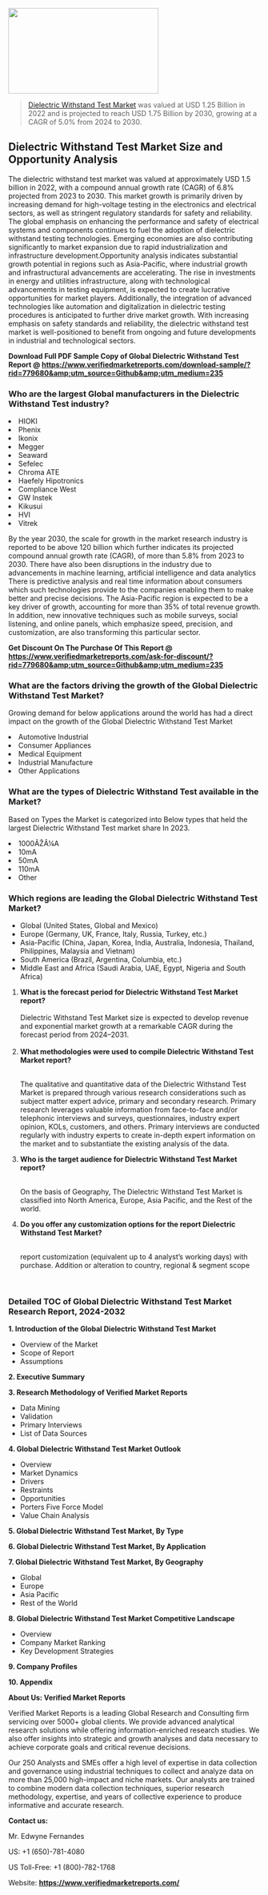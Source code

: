 <img src="https://ffe5etoiles.com/wp-content/uploads/2024/12/MST1-300x171.png" alt="" width="300" height="171" class="alignnone size-medium wp-image-20088" /><blockquote><p><p><a href="https://www.verifiedmarketreports.com/download-sample/?rid=779680&utm_source=Github&utm_medium=235" target="_blank">Dielectric Withstand Test Market</a> was valued at USD 1.25 Billion in 2022 and is projected to reach USD 1.75 Billion by 2030, growing at a CAGR of 5.0% from 2024 to 2030.</p></blockquote><p><h2>Dielectric Withstand Test Market Size and Opportunity Analysis</h2>The dielectric withstand test market was valued at approximately USD 1.5 billion in 2022, with a compound annual growth rate (CAGR) of 6.8% projected from 2023 to 2030. This market growth is primarily driven by increasing demand for high-voltage testing in the electronics and electrical sectors, as well as stringent regulatory standards for safety and reliability. The global emphasis on enhancing the performance and safety of electrical systems and components continues to fuel the adoption of dielectric withstand testing technologies. Emerging economies are also contributing significantly to market expansion due to rapid industrialization and infrastructure development.Opportunity analysis indicates substantial growth potential in regions such as Asia-Pacific, where industrial growth and infrastructural advancements are accelerating. The rise in investments in energy and utilities infrastructure, along with technological advancements in testing equipment, is expected to create lucrative opportunities for market players. Additionally, the integration of advanced technologies like automation and digitalization in dielectric testing procedures is anticipated to further drive market growth. With increasing emphasis on safety standards and reliability, the dielectric withstand test market is well-positioned to benefit from ongoing and future developments in industrial and technological sectors.</p><p class=""><strong>Download Full PDF Sample Copy of Global Dielectric Withstand Test Report @ <a href="https://www.verifiedmarketreports.com/download-sample/?rid=779680&amp;utm_source=Github&amp;utm_medium=235" target="_blank">https://www.verifiedmarketreports.com/download-sample/?rid=779680&amp;utm_source=Github&amp;utm_medium=235</a></strong></p><h3 id="" class="">Who are the largest Global manufacturers in the Dielectric Withstand Test industry?</h3><p><li>HIOKI</li><li> Phenix</li><li> Ikonix</li><li> Megger</li><li> Seaward</li><li> Sefelec</li><li> Chroma ATE</li><li> Haefely Hipotronics</li><li> Compliance West</li><li> GW Instek</li><li> Kikusui</li><li> HVI</li><li> Vitrek</li></p><div class=""><div class="" dir="" data-message-author-role="" data-message-id="" data-message-model-slug=""><div class=""><div class=""><div class=""><div class="" dir="" data-message-author-role="" data-message-id="" data-message-model-slug=""><div class=""><div class=""><p>By the year 2030, the scale for growth in the market research industry is reported to be above 120 billion which further indicates its projected compound annual growth rate (CAGR), of more than 5.8% from 2023 to 2030. There have also been disruptions in the industry due to advancements in machine learning, artificial intelligence and data analytics There is predictive analysis and real time information about consumers which such technologies provide to the companies enabling them to make better and precise decisions. The Asia-Pacific region is expected to be a key driver of growth, accounting for more than 35% of total revenue growth. In addition, new innovative techniques such as mobile surveys, social listening, and online panels, which emphasize speed, precision, and customization, are also transforming this particular sector.</p><p><strong>Get Discount On The Purchase Of This Report @&nbsp; <a href="https://www.verifiedmarketreports.com/ask-for-discount/?rid=779680&amp;utm_source=Github&amp;utm_medium=235" target="_blank">https://www.verifiedmarketreports.com/ask-for-discount/?rid=779680&amp;utm_source=Github&amp;utm_medium=235</a></strong></p></div></div></div></div></div></div></div></div><h3 id="" class="">What are the factors driving the growth of the Global Dielectric Withstand Test Market?</h3><p id="" class="">Growing demand for below applications around the world has had a direct impact on the growth of the Global Dielectric Withstand Test Market</p><p id="" class=""><li>Automotive Industrial</li><li> Consumer Appliances</li><li> Medical Equipment</li><li> Industrial Manufacture</li><li> Other Applications</li></p><h3 id="" class="">What are the types of Dielectric Withstand Test available in the Market?</h3><p id="" class="">Based on Types the Market is categorized into Below types that held the largest Dielectric Withstand Test market share In 2023.</p><p id="" class=""><li>1000ÃŽÂ¼A</li><li> 10mA</li><li> 50mA</li><li> 110mA</li><li> Other</li></p><h3 id="" class="">Which regions are leading the Global Dielectric Withstand Test Market?</h3><ul><li>Global (United States, Global and Mexico)</li><li>Europe (Germany, UK, France, Italy, Russia, Turkey, etc.)</li><li>Asia-Pacific (China, Japan, Korea, India, Australia, Indonesia, Thailand, Philippines, Malaysia and Vietnam)</li><li>South America (Brazil, Argentina, Columbia, etc.)</li><li>Middle East and Africa (Saudi Arabia, UAE, Egypt, Nigeria and South Africa)</li></ul><p><ol><li><strong>What is the forecast period for Dielectric Withstand Test Market report?<br /></strong><br /><span data-sheets-root="1" data-sheets-value="{&quot;1&quot;:2,&quot;2&quot;:&quot;XXXX size is expected to develop revenue and exponential market growth at a remarkable CAGR during the forecast period from 2024&ndash;2030.&quot;}" data-sheets-userformat="{&quot;2&quot;:12674,&quot;4&quot;:{&quot;1&quot;:2,&quot;2&quot;:16776960},&quot;10&quot;:2,&quot;11&quot;:0,&quot;15&quot;:&quot;Arial&quot;,&quot;16&quot;:12}">Dielectric Withstand Test Market size is expected to develop revenue and exponential market growth at a remarkable CAGR during the forecast period from 2024&ndash;2031.</span><br /><br /></li><li><strong>What methodologies were used to compile Dielectric Withstand Test Market report?<br /><br /></strong><p>The qualitative and quantitative data of the&nbsp;Dielectric Withstand Test Market is prepared through various research considerations such as subject matter expert advice, primary and secondary research. Primary research leverages valuable information from face-to-face and/or telephonic interviews and surveys, questionnaires, industry expert opinion, KOLs, customers, and others. Primary interviews are conducted regularly with industry experts to create in-depth expert information on the market and to substantiate the existing analysis of the data.&nbsp;</p></li><li><strong>Who is the target audience for Dielectric Withstand Test Market report?<br /><br /></strong><p>On the basis of Geography, The&nbsp;Dielectric Withstand Test Market is classified into North America, Europe, Asia Pacific, and the Rest of the world.</p></li><li><strong>Do you offer any customization options for the report Dielectric Withstand Test Market?<br /><br /></strong><p>report customization (equivalent up to 4 analyst&rsquo;s working days) with purchase. Addition or alteration to country, regional &amp; segment scope</p><p>&nbsp;</p></li></ol></p><h3 id="" class="">Detailed TOC of Global Dielectric Withstand Test Market Research Report, 2024-2032</h3><p id="" class=""><strong>1. Introduction of the Global Dielectric Withstand Test Market</strong></p><ul><li>Overview of the Market</li><li>Scope of Report</li><li>Assumptions</li></ul><p id="" class=""><strong>2. Executive Summary</strong></p><p id="" class=""><strong>3. Research Methodology of&nbsp;Verified Market Reports</strong></p><ul><li>Data Mining</li><li>Validation</li><li>Primary Interviews</li><li>List of Data Sources</li></ul><p id="" class=""><strong>4. Global Dielectric Withstand Test Market Outlook</strong></p><ul><li>Overview</li><li>Market Dynamics</li><li>Drivers</li><li>Restraints</li><li>Opportunities</li><li>Porters Five Force Model</li><li>Value Chain Analysis</li></ul><p id="" class=""><strong>5. Global Dielectric Withstand Test Market, By&nbsp;Type</strong></p><p id="" class=""><strong>6. Global Dielectric Withstand Test Market, By Application</strong></p><p id="" class=""><strong>7. Global Dielectric Withstand Test Market, By Geography</strong></p><ul><li>Global</li><li>Europe</li><li>Asia Pacific</li><li>Rest of the World</li></ul><p id="" class=""><strong>8. Global Dielectric Withstand Test Market Competitive Landscape</strong></p><ul><li>Overview</li><li>Company Market Ranking</li><li>Key Development Strategies</li></ul><p id="" class=""><strong>9. Company Profiles</strong></p><p id="" class=""><strong>10. Appendix</strong></p><p id="" class=""><strong>About Us: Verified Market Reports</strong></p><p id="" class="">Verified Market Reports is a leading Global Research and Consulting firm servicing over 5000+ global clients. We provide advanced analytical research solutions while offering information-enriched research studies. We also offer insights into strategic and growth analyses and data necessary to achieve corporate goals and critical revenue decisions.</p><p id="" class="">Our 250 Analysts and SMEs offer a high level of expertise in data collection and governance using industrial techniques to collect and analyze data on more than 25,000 high-impact and niche markets. Our analysts are trained to combine modern data collection techniques, superior research methodology, expertise, and years of collective experience to produce informative and accurate research.</p><p id="" class=""><strong>Contact us:</strong></p><p id="" class="">Mr. Edwyne Fernandes</p><p id="" class="">US: +1 (650)-781-4080</p><p id="" class="">US Toll-Free: +1 (800)-782-1768</p><p id="" class="">Website: <a target="" data-test-app-aware-link=""><strong>https://www.verifiedmarketreports.com/</strong></a></p>
